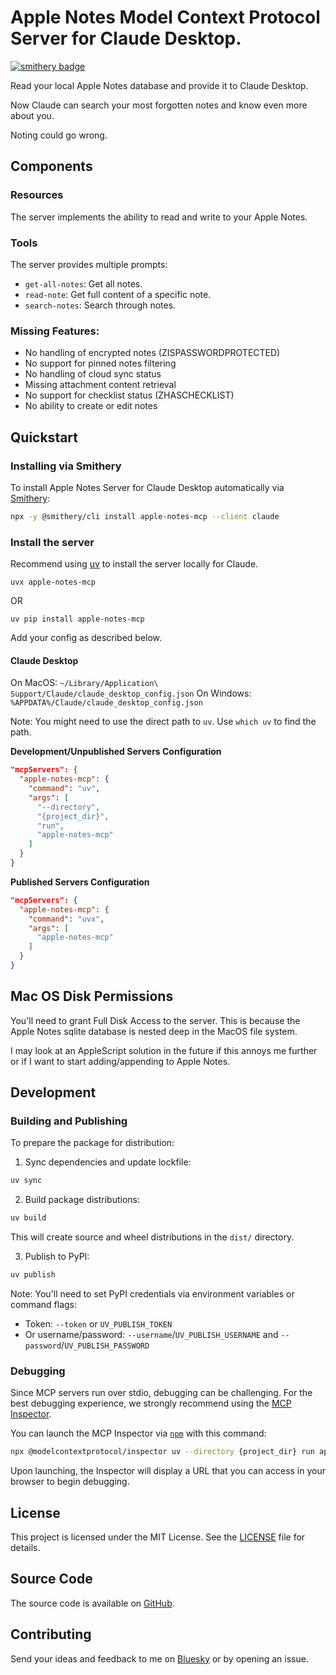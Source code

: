 # Apple Notes Model Context Protocol Server for Claude Desktop.
[![smithery badge](https://smithery.ai/badge/apple-notes-mcp)](https://smithery.ai/server/apple-notes-mcp)

Read your local Apple Notes database and provide it to Claude Desktop.

Now Claude can search your most forgotten notes and know even more about you.

Noting could go wrong.

## Components

### Resources

The server implements the ability to read and write to your Apple Notes.

### Tools

The server provides multiple prompts:
- `get-all-notes`: Get all notes.
- `read-note`: Get full content of a specific note.
- `search-notes`: Search through notes.

### Missing Features:

- No handling of encrypted notes (ZISPASSWORDPROTECTED)
- No support for pinned notes filtering
- No handling of cloud sync status
- Missing attachment content retrieval
- No support for checklist status (ZHASCHECKLIST)
- No ability to create or edit notes

## Quickstart

### Installing via Smithery

To install Apple Notes Server for Claude Desktop automatically via [Smithery](https://smithery.ai/server/apple-notes-mcp):

```bash
npx -y @smithery/cli install apple-notes-mcp --client claude
```

### Install the server

Recommend using [uv](https://docs.astral.sh/uv/getting-started/installation/) to install the server locally for Claude.

```
uvx apple-notes-mcp
```
OR
```
uv pip install apple-notes-mcp
```

Add your config as described below.

#### Claude Desktop

On MacOS: `~/Library/Application\ Support/Claude/claude_desktop_config.json`
On Windows: `%APPDATA%/Claude/claude_desktop_config.json`

Note: You might need to use the direct path to `uv`. Use `which uv` to find the path.


__Development/Unpublished Servers Configuration__
  
```json
"mcpServers": {
  "apple-notes-mcp": {
    "command": "uv",
    "args": [
      "--directory",
      "{project_dir}",
      "run",
      "apple-notes-mcp"
    ]
  }
}
```


__Published Servers Configuration__
  
```json
"mcpServers": {
  "apple-notes-mcp": {
    "command": "uvx",
    "args": [
      "apple-notes-mcp"
    ]
  }
}
```


## Mac OS Disk Permissions

You'll need to grant Full Disk Access to the server. This is because the Apple Notes sqlite database is nested deep in the MacOS file system.

I may look at an AppleScript solution in the future if this annoys me further or if I want to start adding/appending to Apple Notes.

## Development

### Building and Publishing

To prepare the package for distribution:

1. Sync dependencies and update lockfile:
```bash
uv sync
```

2. Build package distributions:
```bash
uv build
```

This will create source and wheel distributions in the `dist/` directory.

3. Publish to PyPI:
```bash
uv publish
```

Note: You'll need to set PyPI credentials via environment variables or command flags:
- Token: `--token` or `UV_PUBLISH_TOKEN`
- Or username/password: `--username`/`UV_PUBLISH_USERNAME` and `--password`/`UV_PUBLISH_PASSWORD`

### Debugging

Since MCP servers run over stdio, debugging can be challenging. For the best debugging
experience, we strongly recommend using the [MCP Inspector](https://github.com/modelcontextprotocol/inspector).


You can launch the MCP Inspector via [`npm`](https://docs.npmjs.com/downloading-and-installing-node-js-and-npm) with this command:

```bash
npx @modelcontextprotocol/inspector uv --directory {project_dir} run apple-notes-mcp
```


Upon launching, the Inspector will display a URL that you can access in your browser to begin debugging.

## License

This project is licensed under the MIT License. See the [LICENSE](LICENSE) file for details.

## Source Code

The source code is available on [GitHub](https://github.com/sirmews/apple-notes-mcp).

## Contributing

Send your ideas and feedback to me on [Bluesky](https://bsky.app/profile/perfectlycromulent.bsky.social) or by opening an issue.
